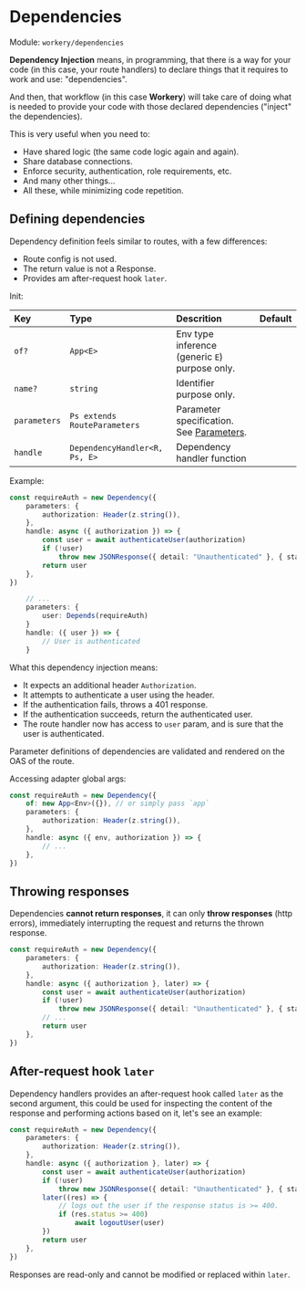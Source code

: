 # Dependencies

Module: `workery/dependencies`

**Dependency Injection** means, in programming, that there is a way for your code (in this case, your route handlers) to declare things that it requires to work and use: "dependencies".

And then, that workflow (in this case **Workery**) will take care of doing what is needed to provide your code with those declared dependencies ("inject" the dependencies).

This is very useful when you need to:

- Have shared logic (the same code logic again and again).
- Share database connections.
- Enforce security, authentication, role requirements, etc.
- And many other things...
- All these, while minimizing code repetition.

## Defining dependencies

Dependency definition feels similar to routes, with a few differences:
- Route config is not used.
- The return value is not a Response.
- Provides am after-request hook `later`.

Init:

| Key | Type | Descrition | Default |
| :-- | :--- | :--------- | :------ |
| `of?` | `App<E>` | Env type inference (generic `E`) purpose only. |  |
| `name?` | `string` | Identifier purpose only. |  |
| `parameters` | `Ps extends RouteParameters` | Parameter specification. See [Parameters](/guides/parameters.md). |  |
| `handle` | `DependencyHandler<R, Ps, E>` | Dependency handler function |  |


Example:

```ts
const requireAuth = new Dependency({
    parameters: {
        authorization: Header(z.string()),
    },
    handle: async ({ authorization }) => {
        const user = await authenticateUser(authorization)
        if (!user)
            throw new JSONResponse({ detail: "Unauthenticated" }, { status: 401 })
        return user
    },
})
```

```ts
    // ...
    parameters: {
        user: Depends(requireAuth)
    }
    handle: ({ user }) => {
        // User is authenticated
    }
```

What this dependency injection means:
- It expects an additional header `Authorization`.
- It attempts to authenticate a user using the header.
- If the authentication fails, throws a 401 response.
- If the authentication succeeds, return the authenticated user.
- The route handler now has access to `user` param, and is sure that the user is authenticated.

Parameter definitions of dependencies are validated and rendered on the OAS of the route.

Accessing adapter global args:

```ts
const requireAuth = new Dependency({
    of: new App<Env>({}), // or simply pass `app`
    parameters: {
        authorization: Header(z.string()),
    },
    handle: async ({ env, authorization }) => {
        // ...
    },
})
```

## Throwing responses

Dependencies **cannot return responses**, it can only **throw responses** (http errors), immediately interrupting the request and returns the thrown response.

```ts
const requireAuth = new Dependency({
    parameters: {
        authorization: Header(z.string()),
    },
    handle: async ({ authorization }, later) => {
        const user = await authenticateUser(authorization)
        if (!user)
            throw new JSONResponse({ detail: "Unauthenticated" }, { status: 401 })
        // ...
        return user
    },
})
```

## After-request hook `later`

Dependency handlers provides an after-request hook called `later` as the second argument, this could be used for inspecting the content of the response and performing actions based on it, let's see an example:

```ts
const requireAuth = new Dependency({
    parameters: {
        authorization: Header(z.string()),
    },
    handle: async ({ authorization }, later) => {
        const user = await authenticateUser(authorization)
        if (!user)
            throw new JSONResponse({ detail: "Unauthenticated" }, { status: 401 })
        later((res) => {
            // logs out the user if the response status is >= 400.
            if (res.status >= 400)
                await logoutUser(user)
        })
        return user
    },
})
```

Responses are read-only and cannot be modified or replaced within `later`.
